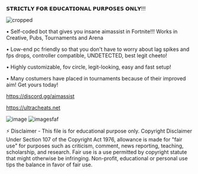 𝗦𝗧𝗥𝗜𝗖𝗧𝗟𝗬 𝗙𝗢𝗥 𝗘𝗗𝗨𝗖𝗔𝗧𝗜𝗢𝗡𝗔𝗟 𝗣𝗨𝗥𝗣𝗢𝗦𝗘𝗦 𝗢𝗡𝗟𝗬!!!

![cropped](https://cdn.discordapp.com/attachments/1076352932422885426/1085171821902573630/Comp-2.gif)

• Self-coded bot that gives you insane aimassist in Fortnite!!!   Works in Creative, Pubs, Tournaments and Arena

• Low-end pc friendly so that you don't have to worry about lag spikes and fps drops, controller compatible, UNDETECTED, best legit cheeto!

• Highly customizable, fov circle, legit-looking, easy and fast setup!

• Many costumers have placed in tournaments because of their improved aim! Get yours today!

https://discord.gg/aimassist 

https://ultracheats.net 

![image](https://user-images.githubusercontent.com/105129035/205740426-94d37977-e5b9-4cdb-a5d1-18ab1397935f.png)
![imagesfaf](https://user-images.githubusercontent.com/105129035/210282124-5a4a8186-e346-446d-acf5-625d5030e0ef.png)

⚡ Disclaimer - This file is for educational purpose only. Copyright Disclaimer Under Section 107 of the Copyright Act 1976, allowance is made for "fair use" for purposes such as criticism, comment, news reporting, teaching, scholarship, and research. Fair use is a use permitted by copyright statute that might otherwise be infringing. Non-profit, educational or personal use tips the balance in favor of fair use.





